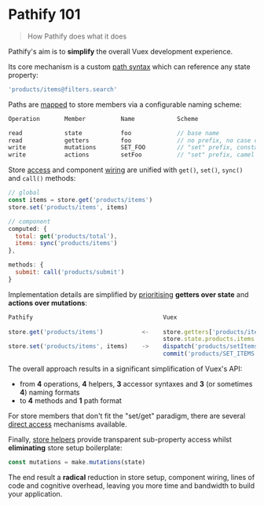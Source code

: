 
# Pathify 101

> How Pathify does what it does

Pathify's aim is to **simplify** the overall Vuex development experience.

Its core mechanism is a custom [path syntax](/api/paths.md) which can reference any state property:

```js
'products/items@filters.search'
```

Paths are [mapped](/setup/mapping.md) to store members via a configurable naming scheme:

```js
Operation       Member          Name            Scheme

read            state           foo             // base name
read            getters         foo             // no prefix, no case conversion
write           mutations       SET_FOO         // "set" prefix, constant case, 
write           actions         setFoo          // "set" prefix, camel case, 
``` 

Store [access](/api/accessors.md) and component [wiring](/api/component.md) are unified with `get()`, `set()`, `sync()` and `call()` methods:

```js
// global
const items = store.get('products/items')
store.set('products/items', items)

// component
computed: {
  total: get('products/total'),
  items: sync('products/items')
},

methods: {
  submit: call('products/submit')
}
```

Implementation details are simplified by [prioritising](/api/properties.md) **getters over state** and **actions over mutations**:

```js
Pathify                                     Vuex
      
store.get('products/items')           <-    store.getters['products/items']
                                            store.state.products.items
store.set('products/items', items)    ->    dispatch('products/setItems', items)
                                            commit('products/SET_ITEMS', items)
```


The overall approach results in a significant simplification of Vuex's API:
 
- from **4** operations, **4** helpers, **3** accessor syntaxes and **3** (or sometimes **4**) naming formats
- to **4** methods and **1** path format

For store members that don't fit the "set/get" paradigm, there are several [direct access](/api/properties.md#direct-property-access) mechanisms available.

Finally, [store helpers](/api/store.md) provide transparent sub-property access whilst **eliminating** store setup boilerplate:

```js
const mutations = make.mutations(state)
```


The end result a **radical** reduction in store setup, component wiring, lines of code and cognitive overhead, leaving you more time and bandwidth to build your application.
